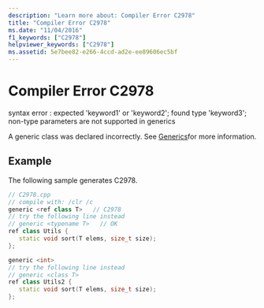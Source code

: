 ```yaml
---
description: "Learn more about: Compiler Error C2978"
title: "Compiler Error C2978"
ms.date: "11/04/2016"
f1_keywords: ["C2978"]
helpviewer_keywords: ["C2978"]
ms.assetid: 5e7bee82-e266-4ccd-ad2e-ee89606ec5bf
---
```

# Compiler Error C2978

syntax error : expected 'keyword1' or 'keyword2'; found type 'keyword3'; non-type parameters are not supported in generics

A generic class was declared incorrectly. See [Generics](../../extensions/generics-cpp-component-extensions.md)for more information.

## Example

The following sample generates C2978.

```cpp
// C2978.cpp
// compile with: /clr /c
generic <ref class T>   // C2978
// try the following line instead
// generic <typename T>   // OK
ref class Utils {
   static void sort(T elems, size_t size);
};

generic <int>
// try the following line instead
// generic <class T>
ref class Utils2 {
   static void sort(T elems, size_t size);
};
```

